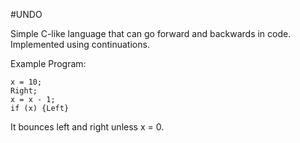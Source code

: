 #UNDO

Simple C-like language that can go forward and backwards in code. Implemented using continuations. 

Example Program:

	x = 10;
	Right;	
	x = x - 1;
	if (x) {Left}

It bounces left and right unless x = 0.
